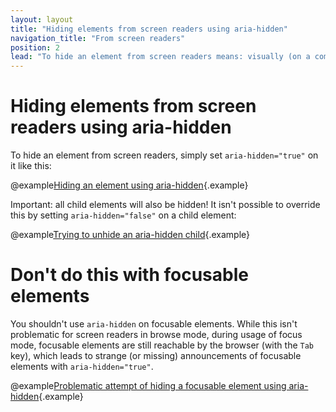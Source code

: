 ```yaml
---
layout: layout
title: "Hiding elements from screen readers using aria-hidden"
navigation_title: "From screen readers"
position: 2
lead: "To hide an element from screen readers means: visually (on a computer screen) it is perceivable, but non-visual clients (for example screen readers) ignore it. This is done easily using ARIA, but you should never try this on focusable elements."
---
```


# Hiding elements from screen readers using aria-hidden

To hide an element from screen readers, simply set `aria-hidden="true"` on it like this:

@example[Hiding an element using aria-hidden](hiding-an-element-using-aria-hidden){.example}

Important: all child elements will also be hidden! It isn't possible to override this by setting `aria-hidden="false"` on a child element:

@example[Trying to unhide an aria-hidden child](trying-to-unhide-an-aria-hidden-child){.example}

# Don't do this with focusable elements

You shouldn't use `aria-hidden` on focusable elements. While this isn't problematic for screen readers in browse mode, during usage of focus mode, focusable elements are still reachable by the browser (with the `Tab` key), which leads to strange (or missing) announcements of focusable elements with `aria-hidden="true"`.

@example[Problematic attempt of hiding a focusable element using aria-hidden](problematic-attempt-of-hiding-a-focusable-element-using-aria-hidden){.example}
